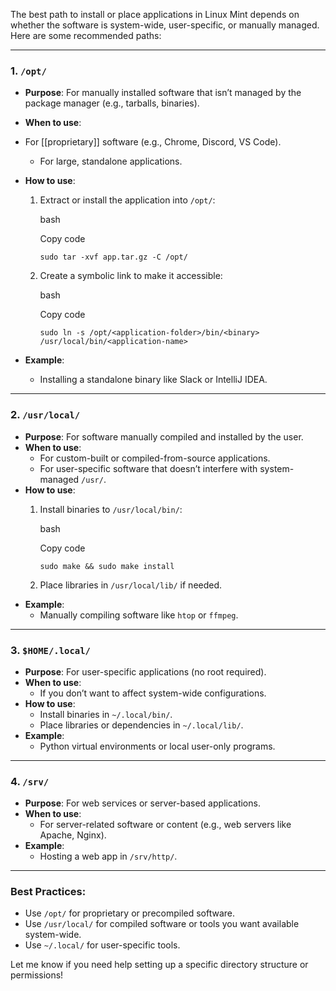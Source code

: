 The best path to install or place applications in Linux Mint depends on whether the software is system-wide, user-specific, or manually managed. Here are some recommended paths:

---

### **1. `/opt/`**

- **Purpose**: For manually installed software that isn’t managed by the package manager (e.g., tarballs, binaries).
- **When to use**:
- For [[proprietary]] software (e.g., Chrome, Discord, VS Code).
    - For large, standalone applications.
- **How to use**:
    1. Extract or install the application into `/opt/`:
        
        bash
        
        Copy code
        
        `sudo tar -xvf app.tar.gz -C /opt/`
        
    2. Create a symbolic link to make it accessible:
        
        bash
        
        Copy code
        
        `sudo ln -s /opt/<application-folder>/bin/<binary> /usr/local/bin/<application-name>`
        
- **Example**:
    - Installing a standalone binary like Slack or IntelliJ IDEA.

---

### **2. `/usr/local/`**

- **Purpose**: For software manually compiled and installed by the user.
- **When to use**:
    - For custom-built or compiled-from-source applications.
    - For user-specific software that doesn’t interfere with system-managed `/usr/`.
- **How to use**:
    1. Install binaries to `/usr/local/bin/`:
        
        bash
        
        Copy code
        
        `sudo make && sudo make install`
        
    2. Place libraries in `/usr/local/lib/` if needed.
- **Example**:
    - Manually compiling software like `htop` or `ffmpeg`.

---

### **3. `$HOME/.local/`**

- **Purpose**: For user-specific applications (no root required).
- **When to use**:
    - If you don’t want to affect system-wide configurations.
- **How to use**:
    - Install binaries in `~/.local/bin/`.
    - Place libraries or dependencies in `~/.local/lib/`.
- **Example**:
    - Python virtual environments or local user-only programs.

---

### **4. `/srv/`**

- **Purpose**: For web services or server-based applications.
- **When to use**:
    - For server-related software or content (e.g., web servers like Apache, Nginx).
- **Example**:
    - Hosting a web app in `/srv/http/`.

---

### **Best Practices**:

- Use `/opt/` for proprietary or precompiled software.
- Use `/usr/local/` for compiled software or tools you want available system-wide.
- Use `~/.local/` for user-specific tools.

Let me know if you need help setting up a specific directory structure or permissions!